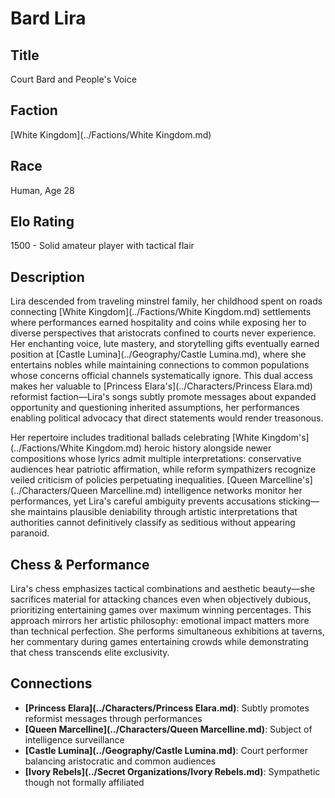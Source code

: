 <!-- Expanded by AI: 2025-10-13 -->

# Bard Lira

## Title
Court Bard and People's Voice

## Faction
[White Kingdom](../Factions/White Kingdom.md)

## Race
Human, Age 28

## Elo Rating
1500 - Solid amateur player with tactical flair

## Description

Lira descended from traveling minstrel family, her childhood spent on roads connecting [White Kingdom](../Factions/White Kingdom.md) settlements where performances earned hospitality and coins while exposing her to diverse perspectives that aristocrats confined to courts never experience. Her enchanting voice, lute mastery, and storytelling gifts eventually earned position at [Castle Lumina](../Geography/Castle Lumina.md), where she entertains nobles while maintaining connections to common populations whose concerns official channels systematically ignore. This dual access makes her valuable to [Princess Elara's](../Characters/Princess Elara.md) reformist faction—Lira's songs subtly promote messages about expanded opportunity and questioning inherited assumptions, her performances enabling political advocacy that direct statements would render treasonous.

Her repertoire includes traditional ballads celebrating [White Kingdom's](../Factions/White Kingdom.md) heroic history alongside newer compositions whose lyrics admit multiple interpretations: conservative audiences hear patriotic affirmation, while reform sympathizers recognize veiled criticism of policies perpetuating inequalities. [Queen Marcelline's](../Characters/Queen Marcelline.md) intelligence networks monitor her performances, yet Lira's careful ambiguity prevents accusations sticking—she maintains plausible deniability through artistic interpretations that authorities cannot definitively classify as seditious without appearing paranoid.

## Chess & Performance

Lira's chess emphasizes tactical combinations and aesthetic beauty—she sacrifices material for attacking chances even when objectively dubious, prioritizing entertaining games over maximum winning percentages. This approach mirrors her artistic philosophy: emotional impact matters more than technical perfection. She performs simultaneous exhibitions at taverns, her commentary during games entertaining crowds while demonstrating that chess transcends elite exclusivity.

## Connections

- **[Princess Elara](../Characters/Princess Elara.md)**: Subtly promotes reformist messages through performances
- **[Queen Marcelline](../Characters/Queen Marcelline.md)**: Subject of intelligence surveillance
- **[Castle Lumina](../Geography/Castle Lumina.md)**: Court performer balancing aristocratic and common audiences
- **[Ivory Rebels](../Secret Organizations/Ivory Rebels.md)**: Sympathetic though not formally affiliated
